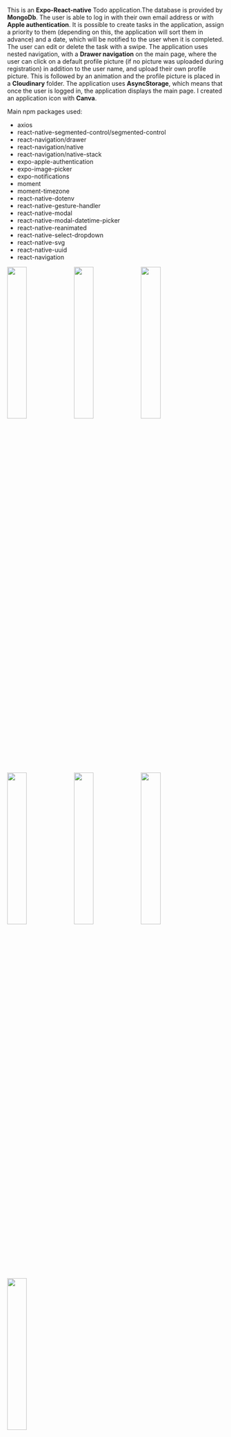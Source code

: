 This is an __Expo-React-native__ Todo application.The database is provided by __MongoDb__. The user is able to log in with their own email address or with __Apple authentication__. It is possible to create tasks in the application, assign a priority to them (depending on this, the application will sort them in advance) and a date, which will be notified to the user when it is completed. The user can edit or delete the task with a swipe. The application uses nested navigation, with a __Drawer navigation__ on the main page, where the user can click on a default profile picture (if no picture was uploaded during registration) in addition to the user name, and upload their own profile picture. This is followed by an animation and the profile picture is placed in a __Cloudinary__ folder. The application uses __AsyncStorage__, which means that once the user is logged in, the application displays the main page. I created an application icon with __Canva__.

Main npm packages used: 
- axios 
- react-native-segmented-control/segmented-control 
- react-navigation/drawer 
- react-navigation/native 
- react-navigation/native-stack 
- expo-apple-authentication 
- expo-image-picker 
- expo-notifications 
- moment 
- moment-timezone 
- react-native-dotenv 
- react-native-gesture-handler 
- react-native-modal 
- react-native-modal-datetime-picker 
- react-native-reanimated 
- react-native-select-dropdown 
- react-native-svg 
- react-native-uuid 
- react-navigation

<img src="https://dl.dropboxusercontent.com/s/o9nditbjn6s4opa/login.PNG?dl=0" width=30% height=30%>
<img src="https://dl.dropboxusercontent.com/s/1trw1grm4r9uu09/registration.PNG?dl=0" width=30% height=30%>
<img src="https://dl.dropboxusercontent.com/s/oqrhaxobx0njfr7/Todo.PNG?dl=0" width=30% height=30%>
<img src="https://dl.dropboxusercontent.com/s/9ra4xm56hegsfgf/Todo2.PNG?dl=0" width=30% height=30%>
<img src="https://dl.dropboxusercontent.com/s/5mi4pmz24joxwz3/Todo3.PNG?dl=0" width=30% height=30%>
<img src="https://dl.dropboxusercontent.com/s/yanvcluun9mzrbm/drawer.PNG?dl=0" width=30% height=30%>
<img src="https://dl.dropboxusercontent.com/s/d9eydnh4ii4i0bg472azi/profile.PNG?rlkey=0glmd06zsuayqeoh4nguqrh7y&dl=0" width=30% height=30%>

https://github.com/Csengeri95/Expo_React_native_Todolist/assets/109845880/226e7b3e-1cf7-4551-94dc-ef21d2006c52

https://github.com/Csengeri95/Expo_React_native_Todolist/assets/109845880/1350eb25-e6f6-49dc-836e-e4701978aa7e

https://github.com/Csengeri95/Expo_React_native_Todolist/assets/109845880/ab7b85da-ac28-4870-a318-2cb011f9b91c

